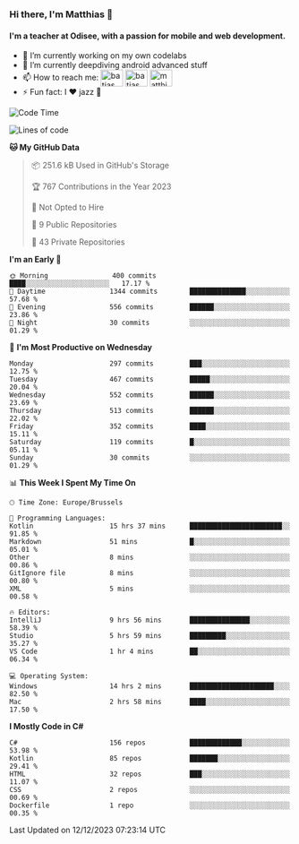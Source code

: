 ### Hi there, I'm Matthias 👋

#### I'm a teacher at Odisee, with a passion for mobile and web development.

- 🔭 I’m currently working on my own codelabs
- 🌱 I’m currently deepdiving android advanced stuff
- 📫 How to reach me: <a href="https://dev.to/batjas" target="_blank"><img align="center" src="https://raw.githubusercontent.com/rahuldkjain/github-profile-readme-generator/master/src/images/icons/Social/devto.svg" alt="batjas" height="30" width="40" /></a>
<a href="https://twitter.com/batjas" target="_blank"><img align="center" src="https://raw.githubusercontent.com/rahuldkjain/github-profile-readme-generator/master/src/images/icons/Social/twitter.svg" alt="batjas" height="30" width="40" /></a>
<a href="https://linkedin.com/in/matthiasdruwé" target="_blank"><img align="center" src="https://raw.githubusercontent.com/rahuldkjain/github-profile-readme-generator/master/src/images/icons/Social/linked-in-alt.svg" alt="matthiasdruwé" height="30" width="40" /></a>
- ⚡ Fun fact: I ❤ jazz 🎷


<!--START_SECTION:waka-->
![Code Time](http://img.shields.io/badge/Code%20Time-929%20hrs%2025%20mins-blue)

![Lines of code](https://img.shields.io/badge/From%20Hello%20World%20I%27ve%20Written-2.5%20million%20lines%20of%20code-blue)

**🐱 My GitHub Data** 

> 📦 251.6 kB Used in GitHub's Storage 
 > 
> 🏆 767 Contributions in the Year 2023
 > 
> 🚫 Not Opted to Hire
 > 
> 📜 9 Public Repositories 
 > 
> 🔑 43 Private Repositories 
 > 
**I'm an Early 🐤** 

```text
🌞 Morning                400 commits         ████░░░░░░░░░░░░░░░░░░░░░   17.17 % 
🌆 Daytime                1344 commits        ██████████████░░░░░░░░░░░   57.68 % 
🌃 Evening                556 commits         ██████░░░░░░░░░░░░░░░░░░░   23.86 % 
🌙 Night                  30 commits          ░░░░░░░░░░░░░░░░░░░░░░░░░   01.29 % 
```
📅 **I'm Most Productive on Wednesday** 

```text
Monday                   297 commits         ███░░░░░░░░░░░░░░░░░░░░░░   12.75 % 
Tuesday                  467 commits         █████░░░░░░░░░░░░░░░░░░░░   20.04 % 
Wednesday                552 commits         ██████░░░░░░░░░░░░░░░░░░░   23.69 % 
Thursday                 513 commits         ██████░░░░░░░░░░░░░░░░░░░   22.02 % 
Friday                   352 commits         ████░░░░░░░░░░░░░░░░░░░░░   15.11 % 
Saturday                 119 commits         █░░░░░░░░░░░░░░░░░░░░░░░░   05.11 % 
Sunday                   30 commits          ░░░░░░░░░░░░░░░░░░░░░░░░░   01.29 % 
```


📊 **This Week I Spent My Time On** 

```text
🕑︎ Time Zone: Europe/Brussels

💬 Programming Languages: 
Kotlin                   15 hrs 37 mins      ███████████████████████░░   91.85 % 
Markdown                 51 mins             █░░░░░░░░░░░░░░░░░░░░░░░░   05.01 % 
Other                    8 mins              ░░░░░░░░░░░░░░░░░░░░░░░░░   00.86 % 
GitIgnore file           8 mins              ░░░░░░░░░░░░░░░░░░░░░░░░░   00.80 % 
XML                      5 mins              ░░░░░░░░░░░░░░░░░░░░░░░░░   00.58 % 

🔥 Editors: 
IntelliJ                 9 hrs 56 mins       ███████████████░░░░░░░░░░   58.39 % 
Studio                   5 hrs 59 mins       █████████░░░░░░░░░░░░░░░░   35.27 % 
VS Code                  1 hr 4 mins         ██░░░░░░░░░░░░░░░░░░░░░░░   06.34 % 

💻 Operating System: 
Windows                  14 hrs 2 mins       █████████████████████░░░░   82.50 % 
Mac                      2 hrs 58 mins       ████░░░░░░░░░░░░░░░░░░░░░   17.50 % 
```

**I Mostly Code in C#** 

```text
C#                       156 repos           █████████████░░░░░░░░░░░░   53.98 % 
Kotlin                   85 repos            ███████░░░░░░░░░░░░░░░░░░   29.41 % 
HTML                     32 repos            ███░░░░░░░░░░░░░░░░░░░░░░   11.07 % 
CSS                      2 repos             ░░░░░░░░░░░░░░░░░░░░░░░░░   00.69 % 
Dockerfile               1 repo              ░░░░░░░░░░░░░░░░░░░░░░░░░   00.35 % 
```




 Last Updated on 12/12/2023 07:23:14 UTC
<!--END_SECTION:waka-->

